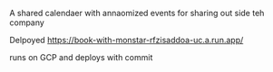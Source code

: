 A shared calendaer with annaomized events for sharing out side teh company

Delpoyed
https://book-with-monstar-rfzisaddoa-uc.a.run.app/

runs on GCP and deploys with commit

